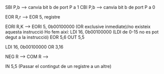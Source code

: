 SBI P,b --> canvia bit b de port P a 1
CBI P,b --> canvia bit b de port P a 0

EOR R,r --> EOR 5, registre

EORI R,K --> EORI 5, 0b00100000 (OR exclusive inmediate)/no existeix aquesta instrucció
Ho fem així:
LDI 16, 0b00100000 (LDI de 0-15 no es pot degut a la instrucció)
EOR 5,6
OUT 5,5

LDI 16, 0b00100000
OR 3,16

NEG R -->
COM R -->

IN 5,5 (Passar el contingut de un registre a un altre)
